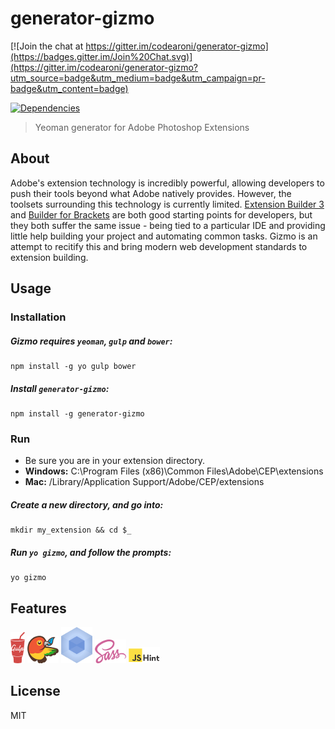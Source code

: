 # generator-gizmo

[![Join the chat at https://gitter.im/codearoni/generator-gizmo](https://badges.gitter.im/Join%20Chat.svg)](https://gitter.im/codearoni/generator-gizmo?utm_source=badge&utm_medium=badge&utm_campaign=pr-badge&utm_content=badge)

[![Dependencies](http://img.shields.io/david/codearoni/generator-gizmo.svg?style=flat-square)](https://david-dm.org/codearoni/generator-gizmo)

> Yeoman generator for Adobe Photoshop Extensions

## About

Adobe's extension technology is incredibly powerful, allowing developers to push their tools beyond what Adobe natively provides. However, the toolsets surrounding this technology is currently limited. [Extension Builder 3](http://labs.adobe.com/technologies/extensionbuilder3/) and [Builder for Brackets](http://davidderaedt.github.io/CC-Extension-Builder-for-Brackets/) are both good starting points for developers, but they both suffer the same issue - being tied to a particular IDE and providing little help building your project and automating common tasks. Gizmo is an attempt to recitify this and bring modern web development standards to extension building.

## Usage

### Installation

##### Gizmo requires `yeoman`, `gulp` and `bower`:
```
npm install -g yo gulp bower
```

##### Install `generator-gizmo`:
```
npm install -g generator-gizmo
```

### Run
* Be sure you are in your extension directory.
* **Windows:** C:\Program Files (x86)\Common Files\Adobe\CEP\extensions
* **Mac:** /Library/Application Support/Adobe/CEP/extensions

##### Create a new directory, and go into:
```
mkdir my_extension && cd $_
```

##### Run `yo gizmo`, and follow the prompts:
```
yo gizmo
```

## Features

![Logo](docs/assets/gulp.png)
![Logo](docs/assets/bower.png)
![Logo](docs/assets/webpack.png)
![Logo](docs/assets/sass.png)
![Logo](docs/assets/jshint.png)

## License

MIT

